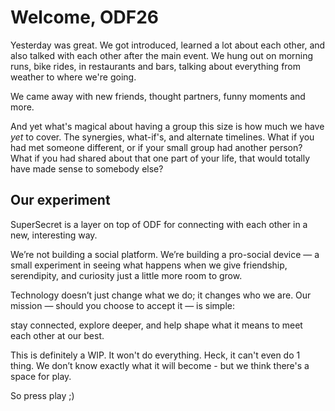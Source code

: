 
# Welcome, ODF26

Yesterday was great. We got introduced, learned a lot about each other, and also talked with each other after the main event. We hung out on morning runs, bike rides, in restaurants and bars, talking about everything from weather to where we're going.

We came away with new friends, thought partners, funny moments and more.

And yet what's magical about having a group this size is how much we have *yet* to cover. The synergies, what-if's, and alternate timelines. What if you had met someone different, or if your small group had another person? What if you had shared about that one part of your life, that would totally have made sense to somebody else?

## Our experiment
SuperSecret is a layer on top of ODF for connecting with each other in a new, interesting way.

We’re not building a social platform. We’re building a pro-social device — a small experiment in seeing what happens when we give friendship, serendipity, and curiosity just a little more room to grow.

Technology doesn’t just change what we do; it changes who we are. Our mission — should you choose to accept it — is simple: 

stay connected, explore deeper, and help shape what it means to meet each other at our best.

This is definitely a WIP. It won't do everything. Heck, it can't even do 1 thing. We don’t know exactly what it will become - but we think there's a space for play.

So press play ;)